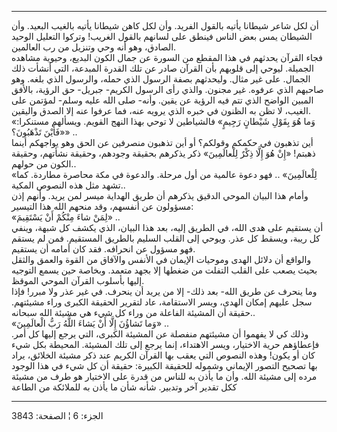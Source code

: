 ------------------------------------------------------------------------

أن لكل شاعر شيطانا يأتيه بالقول الفريد. وأن لكل كاهن شيطانا يأتيه بالغيب
البعيد. وأن الشيطان يمس بعض الناس فينطق على لسانهم بالقول الغريب! وتركوا
التعليل الوحيد الصادق، وهو أنه وحي وتنزيل من رب العالمين.  
فجاء القرآن يحدثهم في هذا المقطع من السورة عن جمال الكون البديع، وحيوية
مشاهده الجميلة. ليوحي إلى قلوبهم بأن القرآن صادر عن تلك القدرة المبدعة،
التي أنشأت ذلك الجمال. على غير مثال. وليحدثهم بصفة الرسول الذي حمله،
والرسول الذي بلغه. وهو صاحبهم الذي عرفوه. غير مجنون. والذي رأى الرسول
الكريم- جبريل- حق الرؤية، بالأفق المبين الواضح الذي تتم فيه الرؤية عن
يقين. وأنه- صلى الله عليه وسلم- لمؤتمن على الغيب، لا تظن به الظنون في
خبره الذي يرويه عنه، فما عرفوا عنه إلا الصدق واليقين.  
«وَما هُوَ بِقَوْلِ شَيْطانٍ رَجِيمٍ» فالشياطين لا توحي بهذا النهج القويم. ويسألهم
مستنكرا: «فَأَيْنَ تَذْهَبُونَ؟» ..  
أين تذهبون في حكمكم وقولكم؟ أو أين تذهبون منصرفين عن الحق وهو يواجهكم
أينما ذهبتم! «إِنْ هُوَ إِلَّا ذِكْرٌ لِلْعالَمِينَ» ذكر يذكرهم بحقيقة وجودهم، وحقيقة
نشأتهم، وحقيقة الكون من حولهم..  
«لِلْعالَمِينَ» .. فهو دعوة عالمية من أول مرحلة. والدعوة في مكة محاصرة
مطاردة. كما تشهد مثل هذه النصوص المكية..  
وأمام هذا البيان الموحي الدقيق يذكرهم أن طريق الهداية ميسر لمن يريد.
وأنهم إذن مسؤولون عن أنفسهم، وقد منحهم الله هذا التيسير:  
«لِمَنْ شاءَ مِنْكُمْ أَنْ يَسْتَقِيمَ» ..  
أن يستقيم على هدى الله، في الطريق إليه، بعد هذا البيان، الذي يكشف كل
شبهة، وينفي كل ريبة، ويسقط كل عذر. ويوحي إلى القلب السليم بالطريق
المستقيم. فمن لم يستقم فهو مسؤول عن انحرافه. فقد كان أمامه أن يستقيم.  
والواقع أن دلائل الهدى وموحيات الإيمان في الأنفس والآفاق من القوة والعمق
والثقل بحيث يصعب على القلب التفلت من ضغطها إلا بجهد متعمد. وبخاصة حين
يسمع التوجيه إليها بأسلوب القرآن الموحي الموقظ.  
وما ينحرف عن طريق الله- بعد ذلك- إلا من يريد أن ينحرف. في غير عذر ولا
مبرر! فإذا سجل عليهم إمكان الهدى، ويسر الاستقامة، عاد لتقرير الحقيقة
الكبرى وراء مشيئتهم. حقيقة أن المشيئة الفاعلة من وراء كل شيء هي مشيئة
الله سبحانه..  
«وَما تَشاؤُنَ إِلَّا أَنْ يَشاءَ اللَّهُ رَبُّ الْعالَمِينَ» ..  
وذلك كي لا يفهموا أن مشيئتهم منفصلة عن المشيئة الكبرى، التي يرجع إليها
كل أمر. فإعطاؤهم حرية الاختيار، ويسر الاهتداء، إنما يرجع إلى تلك
المشيئة. المحيطة بكل شيء كان أو يكون! وهذه النصوص التي يعقب بها القرآن
الكريم عند ذكر مشيئة الخلائق، يراد بها تصحيح التصور الإيماني وشموله
للحقيقة الكبيرة: حقيقة أن كل شيء في هذا الوجود مرده إلى مشيئة الله. وأن
ما يأذن به للناس من قدرة على الاختيار هو طرف من مشيئة ككل تقدير آخر
وتدبير. شأنه شأن ما يأذن به للملائكة من الطاعة

------------------------------------------------------------------------

الجزء: 6 ¦ الصفحة: 3843
